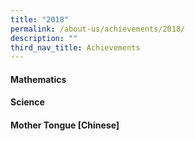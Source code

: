```yaml
---
title: "2018"
permalink: /about-us/achievements/2018/
description: ""
third_nav_title: Achievements
---
```

#### Mathematics

#### Science

#### Mother Tongue [Chinese]